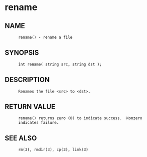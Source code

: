 # rename
## NAME
          rename() - rename a file

## SYNOPSIS
          int rename( string src, string dst );

## DESCRIPTION
          Renames the file <src> to <dst>.

## RETURN VALUE
          rename() returns zero (0) to indicate success.  Nonzero
          indicates failure.

## SEE ALSO
          rm(3), rmdir(3), cp(3), link(3)
